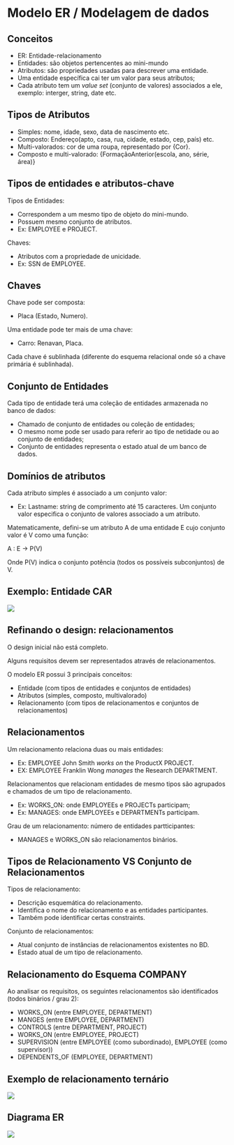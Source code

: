 # Modelo ER / Modelagem de dados

## Conceitos

* ER: Entidade-relacionamento
* Entidades: são objetos pertencentes ao mini-mundo
* Atributos: são propriedades usadas para descrever uma entidade.
* Uma entidade específica cai ter um valor para seus atributos;
* Cada atributo tem um *value set* (conjunto de valores) associados a ele, exemplo: interger, string, date etc.

## Tipos de Atributos

* Simples: nome, idade, sexo, data de nascimento etc.
* Composto: Endereço(apto, casa, rua, cidade, estado, cep, país) etc.
* Multi-valorados: cor de uma roupa, representado por {Cor}.
* Composto e multi-valorado: {FormaçãoAnterior(escola, ano, série, área)}

## Tipos de entidades e atributos-chave

Tipos de Entidades:
* Correspondem a um mesmo tipo de objeto do mini-mundo.
* Possuem mesmo conjunto de atributos.
* Ex: EMPLOYEE e PROJECT.

Chaves:
* Atributos com a propriedade de unicidade.
* Ex: SSN de EMPLOYEE.

## Chaves

Chave pode ser composta:
* Placa (Estado, Numero).

Uma entidade pode ter mais de uma chave:
* Carro: Renavan, Placa.

Cada chave é sublinhada (diferente do esquema relacional onde só a chave primária é sublinhada).

## Conjunto de Entidades

Cada tipo de entidade terá uma coleção de entidades armazenada no banco de dados:
* Chamado de conjunto de entidades ou coleção de entidades;
* O mesmo nome pode ser usado para referir ao tipo de netidade ou ao conjunto de entidades;
* Conjunto de entidades representa o estado atual de um banco de dados.

## Domínios de atributos

Cada atributo simples é associado a um conjunto valor:
* Ex: Lastname: string de comprimento até 15 caracteres.
Um conjunto valor especifica o conjunto de valores associado a um atributo.

Matematicamente, defini-se um atributo A de uma entidade E cujo conjunto valor é V como uma função:

A : E → P(V)

Onde P(V) indica o conjunto potência (todos os possíveis subconjuntos) de V.

## Exemplo: Entidade CAR

<img src="https://github.com/RonnyldoSilva/UFCG---Database-1/blob/master/Images/EntidadeCar.png">

## Refinando o design: relacionamentos

O design inicial não está completo.

Alguns requisitos devem ser representados através de relacionamentos.

O modelo ER possui 3 princípais conceitos:
* Entidade (com tipos de entidades e conjuntos de entidades)
* Atributos (simples, composto, multivalorado)
* Relacionamento (com tipos de relacionamentos e conjuntos de relacionamentos)

## Relacionamentos

Um relacionamento relaciona duas ou mais entidades:
* Ex: EMPLOYEE John Smith *works on* the ProductX PROJECT.
* EX: EMPLOYEE Franklin Wong *manages* the Research DEPARTMENT.

Relacionamentos que relacionam entidades de mesmo tipos são agrupados e chamados de um tipo de relacionamento.
* Ex: WORKS_ON: onde EMPLOYEEs e PROJECTs participam;
* Ex: MANAGES: onde EMPLOYEEs e DEPARTMENTs participam.

Grau de um relacionamento: número de entidades partticipantes:
* MANAGES e WORKS_ON são relacionamentos binários.

## Tipos de Relacionamento VS Conjunto de Relacionamentos

Tipos de relacionamento:
* Descrição esquemática do relacionamento.
* Identifica o nome do relacionamento e as entidades participantes.
* Também pode identificar certas constraints.

Conjunto de relacionamentos:
* Atual conjunto de instâncias de relacionamentos existentes no BD.
* Estado atual de um tipo de relacionamento.

## Relacionamento do Esquema COMPANY

Ao analisar os requisitos, os seguintes relacionamentos são identificados (todos binários / grau 2):
* WORKS_ON (entre EMPLOYEE, DEPARTMENT)
* MANGES (entre EMPLOYEE, DEPARTMENT)
* CONTROLS (entre DEPARTMENT, PROJECT)
* WORKS_ON (entre EMPLOYEE, PROJECT)
* SUPERVISION (entre EMPLOYEE (como subordinado), EMPLOYEE (como supervisor))
* DEPENDENTS_OF (EMPLOYEE, DEPARTMENT)

## Exemplo de relacionamento ternário

<img src="https://github.com/RonnyldoSilva/UFCG---Database-1/blob/master/Images/Relacionamento_ternario.PNG">

## Diagrama ER

<img src="https://github.com/RonnyldoSilva/UFCG---Database-1/blob/master/Images/Diagrama_ER.PNG">
